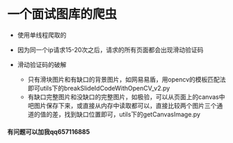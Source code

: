 # 一个面试图库的爬虫

- 使用单线程爬取的

- 因为同一个ip请求15-20次之后，请求的所有页面都会出现滑动验证码

- 滑动验证码的破解

  - 只有滑块图片和有缺口的背景图片，如网易易盾，用opencv的模板匹配法即可utils下的breakSlideIdCodeWithOpenCV_v2.py
  - 有缺口完整图片和没缺口的完整图片，如极验，可以从页面上的canvas中吧图片保存下来，或直接从内存中读取都可以，直接比较两个图片三个通道的值的差，找到缺口位置即可，utils下的getCanvasImage.py

#### 有问题可以加我qq657116885
  